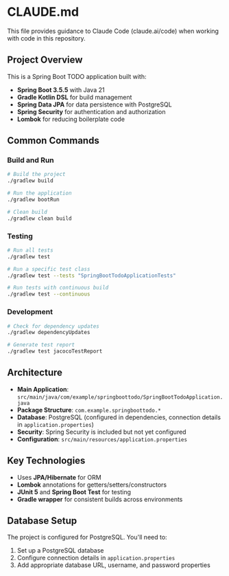 # CLAUDE.md

This file provides guidance to Claude Code (claude.ai/code) when working with code in this repository.

## Project Overview

This is a Spring Boot TODO application built with:
- **Spring Boot 3.5.5** with Java 21
- **Gradle Kotlin DSL** for build management
- **Spring Data JPA** for data persistence with PostgreSQL
- **Spring Security** for authentication and authorization
- **Lombok** for reducing boilerplate code

## Common Commands

### Build and Run
```bash
# Build the project
./gradlew build

# Run the application
./gradlew bootRun

# Clean build
./gradlew clean build
```

### Testing
```bash
# Run all tests
./gradlew test

# Run a specific test class
./gradlew test --tests "SpringBootTodoApplicationTests"

# Run tests with continuous build
./gradlew test --continuous
```

### Development
```bash
# Check for dependency updates
./gradlew dependencyUpdates

# Generate test report
./gradlew test jacocoTestReport
```

## Architecture

- **Main Application**: `src/main/java/com/example/springboottodo/SpringBootTodoApplication.java`
- **Package Structure**: `com.example.springboottodo.*`
- **Database**: PostgreSQL (configured in dependencies, connection details in `application.properties`)
- **Security**: Spring Security is included but not yet configured
- **Configuration**: `src/main/resources/application.properties`

## Key Technologies

- Uses **JPA/Hibernate** for ORM
- **Lombok** annotations for getters/setters/constructors
- **JUnit 5** and **Spring Boot Test** for testing
- **Gradle wrapper** for consistent builds across environments

## Database Setup

The project is configured for PostgreSQL. You'll need to:
1. Set up a PostgreSQL database
2. Configure connection details in `application.properties`
3. Add appropriate database URL, username, and password properties